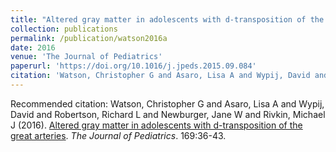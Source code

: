 ```yaml
---
title: "Altered gray matter in adolescents with d-transposition of the great arteries"
collection: publications
permalink: /publication/watson2016a
date: 2016
venue: 'The Journal of Pediatrics'
paperurl: 'https://doi.org/10.1016/j.jpeds.2015.09.084'
citation: 'Watson, Christopher G and Asaro, Lisa A and Wypij, David and Robertson, Richard L and Newburger, Jane W and Rivkin, Michael J (2016). <u>Altered gray matter in adolescents with d-transposition of the great arteries</u>. <i>The Journal of Pediatrics</i>. 169:36-43.'
---
```

Recommended citation: Watson, Christopher G and Asaro, Lisa A and Wypij, David and Robertson, Richard L and Newburger, Jane W and Rivkin, Michael J (2016). <u>Altered gray matter in adolescents with d-transposition of the great arteries</u>. <i>The Journal of Pediatrics</i>. 169:36-43.